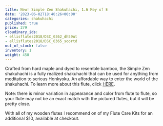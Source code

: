 ```yaml
---
title: New! Simple Zen Shakuhachi, 1.6 Key of E
date: '2023-06-02T18:40:26+00:00'
categories: shakuhachi
published: true
price: 279
cloudinary_ids:
- ellisflutes2018/DSC_0362_dh59ut
- ellisflutes2018/DSC_0365_soortd
out_of_stock: false
inventory: 1
weight: 450
---
```


Crafted from hard maple and dyed to resemble bamboo, the Simple Zen shakuhachi is a fully realized shakuhachi that can be used for anything from meditation to serious Honkyoku.  An affordable way to enter the world of the shakuhachi.  To learn more about this flute, click [HERE](https://www.ellisflutes.com/world-flutes/shakuhachi).

Note: there is minor variation in appearance and color from flute to flute, so your flute may not be an exact match with the pictured flutes, but it will be pretty close.

With all of my wooden flutes I recommend on of my Flute Care Kits for an additional $10, available at checkout.
